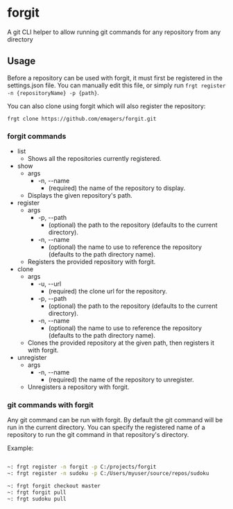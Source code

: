 # forgit
A git CLI helper to allow running git commands for any repository from any directory

## Usage

Before a repository can be used with forgit, it must first be registered in the settings.json file. You can manually edit this file, or simply run `frgt register -n {repositoryName} -p {path}`.

You can also clone using forgit which will also register the repository:

`frgt clone https://github.com/emagers/forgit.git`

### forgit commands

* list
   * Shows all the repositories currently registered.
* show 
   * args
      * -n, --name
	     * (required) the name of the repository to display.
   * Displays the given repository's path.
* register
   * args
      * -p, --path
	     * (optional) the path to the repository (defaults to the current directory).
      * -n, --name
	     * (optional) the name to use to reference the repository (defaults to the path directory name).
   * Registers the provided repository with forgit.
* clone
   * args
      * -u, --url
	     * (required) the clone url for the repository.
      * -p, --path
	     * (optional) the path to the repository (defaults to the current directory).
      * -n, --name
	     * (optional) the name to use to reference the repository (defaults to the path directory name).
   * Clones the provided repository at the given path, then registers it with forgit.
* unregister
   * args
      * -n, --name
	     * (required) the name of the repository to unregister.
   * Unregisters a repository with forgit.

### git commands with forgit

Any git command can be run with forgit. By default the git command will be run in the current directory. You can specify the registered name of a repository to run the git command in that repository's directory.

Example:

``` bash

~: frgt register -n forgit -p C:/projects/forgit
~: frgt register -n sudoku -p C:/Users/myuser/source/repos/sudoku

~: frgt forgit checkout master
~: frgt forgit pull
~: frgt sudoku pull

```